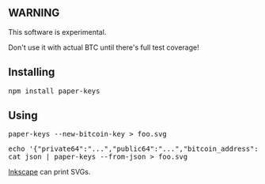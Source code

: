 

## WARNING

This software is experimental.

Don't use it with actual BTC until there's full test coverage!

## Installing

<pre>
npm install paper-keys
</pre>

## Using

<pre>
paper-keys --new-bitcoin-key > foo.svg
</pre>

<pre>
echo '{"private64":"...","public64":"...","bitcoin_address":"..."}' > json
cat json | paper-keys --from-json > foo.svg
</pre>

[Inkscape](http://inkscape.org/) can print SVGs.
